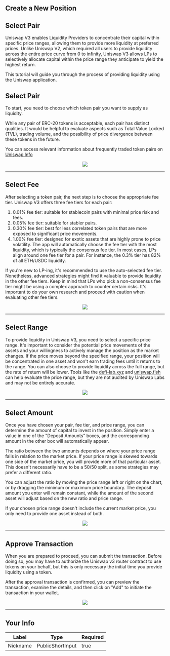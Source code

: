 ## Create a New Position


## Select Pair

Uniswap V3 enables Liquidity Providers to concentrate their capital within specific price ranges, allowing them to provide more liquidity at preferred prices. Unlike Uniswap V2, which required all users to provide liquidity across the entire price curve from 0 to infinity, Uniswap V3 allows LPs to selectively allocate capital within the price range they anticipate to yield the highest return.

This tutorial will guide you through the process of providing liquidity using the Uniswap application.

## Select Pair
To start, you need to choose which token pair you want to supply as liquidity.

While any pair of ERC-20 tokens is acceptable, each pair has distinct qualities. It would be helpful to evaluate aspects such as Total Value Locked (TVL), trading volume, and the possibility of price divergence between these tokens in the future.

You can access relevant information about frequently traded token pairs on [Uniswap Info](https://info.uniswap.org/#/pools)

<div align="center">
<img style="max-height:600px" src="https://d31h13bdjwgzxs.cloudfront.net/academy/uniswap-eth-1/Guide/create-a-new-position-uniswap/1682175276579_select_pair_1.png"/>
</div>

    


---
## Select Fee

After selecting a token pair, the next step is to choose the appropriate fee tier. Uniswap V3 offers three fee tiers for each pair:

1. 0.01% fee tier: suitable for stablecoin pairs with minimal price risk and fees.
2. 0.05% fee tier: suitable for stabler pairs.
3. 0.30% fee tier: best for less correlated token pairs that are more exposed to significant price movements.
4. 1.00% fee tier: designed for exotic assets that are highly prone to price volatility.
The app will automatically choose the fee tier with the most liquidity, which is typically the consensus fee tier. In most cases, LPs align around one fee tier for a pair. For instance, the 0.3% tier has 82% of all ETH/USDC liquidity.

If you're new to LP-ing, it's recommended to use the auto-selected fee tier. Nonetheless, advanced strategies might find it valuable to provide liquidity in the other fee tiers. Keep in mind that LPs who pick a non-consensus fee tier might be using a complex approach to counter certain risks. It's important to do your own research and proceed with caution when evaluating other fee tiers.

<div align="center">
<img style="max-height:600px" src="https://d31h13bdjwgzxs.cloudfront.net/academy/uniswap-eth-1/Guide/create-a-new-position-uniswap/1682175799696_select_fees_2.png"/>
</div>


    


---
## Select Range

To provide liquidity in Uniswap V3, you need to select a specific price range. It's important to consider the potential price movements of the assets and your willingness to actively manage the position as the market changes. If the price moves beyond the specified range, your position will be concentrated in one asset and won't earn trading fees until it returns to the range. You can also choose to provide liquidity across the full range, but the rate of return will be lower. Tools like the [defi-lab.xyz](https://defi-lab.xyz/) and [uniswap.fish](https://uniswap.fish/) can help evaluate the price range, but they are not audited by Uniswap Labs and may not be entirely accurate.

<div align="center">
<img style="max-height:600px" src="https://d31h13bdjwgzxs.cloudfront.net/academy/uniswap-eth-1/Guide/create-a-new-position-uniswap/1682176838834_select_range_3.png"/>
</div>


    


---
## Select Amount

Once you have chosen your pair, fee tier, and price range, you can determine the amount of capital to invest in the position. Simply enter a value in one of the "Deposit Amounts" boxes, and the corresponding amount in the other box will automatically appear.

The ratio between the two amounts depends on where your price range falls in relation to the market price. If your price range is skewed towards one side of the market price, you will provide more of that particular asset. This doesn't necessarily have to be a 50/50 split, as some strategies may prefer a different ratio.

You can adjust the ratio by moving the price range left or right on the chart, or by dragging the minimum or maximum price boundary. The deposit amount you enter will remain constant, while the amount of the second asset will adjust based on the new ratio and price range.

If your chosen price range doesn't include the current market price, you only need to provide one asset instead of both.

<div align="center">
<img style="max-height:600px" src="https://d31h13bdjwgzxs.cloudfront.net/academy/uniswap-eth-1/Guide/create-a-new-position-uniswap/1682191211191_select_amount_04.png"/>
</div>

    


---
## Approve Transaction

When you are prepared to proceed, you can submit the transaction. Before doing so, you may have to authorize the Uniswap v3 router contract to use tokens on your behalf, but this is only necessary the initial time you provide liquidity using a token.

After the approval transaction is confirmed, you can preview the transaction, examine the details, and then click on "Add" to initiate the transaction in your wallet.

<div align="center">
<img style="max-height:600px" src="https://d31h13bdjwgzxs.cloudfront.net/academy/uniswap-eth-1/Guide/create-a-new-position-uniswap/1682192299983_approve_transaction_4.png"/>
</div>


    


---
## Your Info





| Label | Type | Required |
| ----------- | ----------- | ---- |
| Nickname        | PublicShortInput   |  true    |


    

